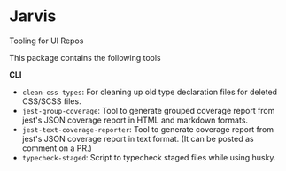 # Jarvis

Tooling for UI Repos

This package contains the following tools

**CLI**

- `clean-css-types`: For cleaning up old type declaration files for deleted CSS/SCSS files.
- `jest-group-coverage`: Tool to generate grouped coverage report from jest's JSON coverage report in HTML and markdown formats.
- `jest-text-coverage-reporter`: Tool to generate coverage report from jest's JSON coverage report in text format. (It can be posted as comment on a PR.)
- `typecheck-staged`: Script to typecheck staged files while using husky.
